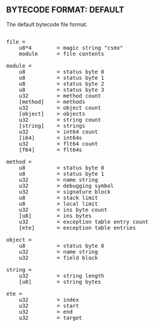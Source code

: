 

## BYTECODE FORMAT: DEFAULT

The default bytecode file format.

<pre>

file =
    u8*4        = magic string "csmx"
    module      = file contents

module =
    u8          = status byte 0
    u8          = status byte 1
    u8          = status byte 2
    u8          = status byte 3
    u32         = method count
    [method]    = methods
    u32         = object count
    [object]    = objects
    u32         = string count
    [string]    = strings
    u32         = int64 count
    [i64]       = int64s
    u32         = flt64 count
    [f64]       = flt64s

method =
    u8          = status byte 0
    u8          = status byte 1
    u32         = name string
    u32         = debugging symbol
    u32         = signature block
    u8          = stack limit
    u8          = local limit
    u32         = ins byte count
    [u8]        = ins bytes
    u32         = exception table entry count
    [ete]       = exception table entries

object =
    u8          = status byte 0
    u32         = name string
    u32         = field block

string =
    u32         = string length
    [u8]        = string bytes

ete =
    u32         = index
    u32         = start
    u32         = end
    u32         = target


</pre>
